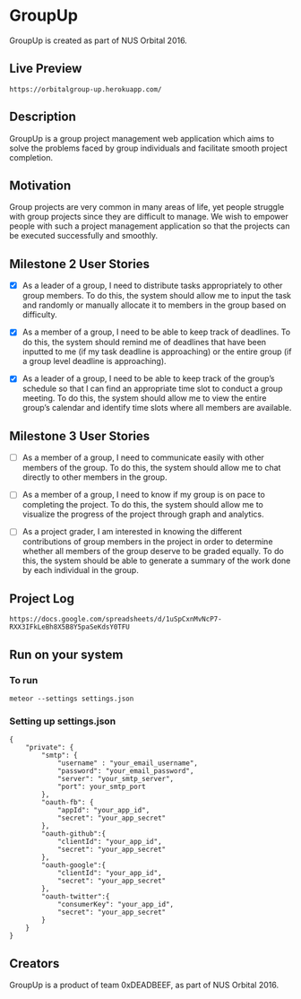 # GroupUp
GroupUp is created as part of NUS Orbital 2016.

## Live Preview
```
https://orbitalgroup-up.herokuapp.com/
```

## Description
GroupUp is a group project management web application which aims to solve the problems faced by group individuals and facilitate smooth project completion.

## Motivation
Group projects are very common in many areas of life, yet people struggle with group projects since they are difficult to manage. We wish to empower people with such a project management application so that the projects can be executed successfully and smoothly.

## Milestone 2 User Stories
- [x] As a leader of a group, I need to distribute tasks appropriately to other group members. To do this, the system should allow me to input the task and randomly or manually allocate it to members in the group based on difficulty.

- [x] As a member of a group, I need to be able to keep track of deadlines. To do this, the system should remind me of deadlines that have been inputted to me (if my task deadline is approaching) or the entire group (if a group level deadline is approaching).

- [x] As a leader of a group, I need to be able to keep track of the group’s schedule so that I can find an appropriate time slot to conduct a group meeting. To do this, the system should allow me to view the entire group’s calendar and identify time slots where all members are available.

## Milestone 3 User Stories
- [ ] As a member of a group, I need to communicate easily with other members of the group. To do this, the system should allow me to chat directly to other members in the group.

- [ ] As a member of a group, I need to know if my group is on pace to completing the project. To do this, the system should allow me to visualize the progress of the project through graph and analytics.

- [ ] As a project grader, I am interested in knowing the different contributions of group members in the project in order to determine whether all members of the group deserve to be graded equally. To do this, the system should be able to generate a summary of the work done by each individual in the group.

## Project Log
```
https://docs.google.com/spreadsheets/d/1uSpCxnMvNcP7-RXX3IFkLeBh8X5B8Y5paSeKdsY0TFU
```

## Run on your system
### To run
```
meteor --settings settings.json
```

### Setting up settings.json
```
{
	"private": {
		"smtp": {
			"username" : "your_email_username",
			"password": "your_email_password",
			"server": "your_smtp_server",
			"port": your_smtp_port
		},
		"oauth-fb": {
			"appId": "your_app_id",
			"secret": "your_app_secret"
		},
		"oauth-github":{
			"clientId": "your_app_id",
			"secret": "your_app_secret"
		},
		"oauth-google":{
			"clientId": "your_app_id",
       		"secret": "your_app_secret"
		},
		"oauth-twitter":{
			"consumerKey": "your_app_id",
      	    "secret": "your_app_secret"
		}
	}
}
```

## Creators
GroupUp is a product of team 0xDEADBEEF, as part of NUS Orbital 2016.


